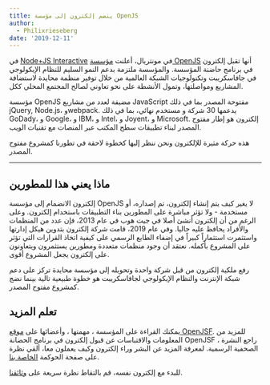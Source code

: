 ```yaml
---
title: ينضم إلكترون إلى مؤسسة OpenJS
author:
  - Philixrieseberg
date: '2019-12-11'
---
```


في [Node+JS Interactive](https://events19.linuxfoundation.org/events/nodejs-interactive-2019/) في مونتريال، أعلنت [مؤسسة OpenJS](https://openjsf.org/) أنها تقبل إلكترون في برنامج حاضنة المؤسسة. والمؤسسة ملتزمة بدعم النمو السليم للنظام الإيكولوجي في جافاسكريبت وتكنولوجيات الشبكة العالمية من خلال توفير منظمة محايدة لاستضافة المشاريع ومواصلتها، وتمول الأنشطة على نحو تعاوني لصالح المجتمع المحلي ككل.

مؤسسة OpenJS مضيفة لعدد من مشاريع JavaScript مفتوحة المصدر بما في ذلك jQuery, Node.js، وwebpack. يدعمها 30 شركة و مستخدم نهائي، بما في ذلك GoDady، و Google، و IBM، و Intel، و Joyent، و Microsoft. إلكترون هو إطار مفتوح المصدر لبناء تطبيقات سطح المكتب عبر المنصات مع تقنيات الويب.

هذه حركة مثيرة للإلكترون ونحن ننظر إليها كخطوة لاحقة في تطورنا كمشروع مفتوح المصدر.

---

## ماذا يعني هذا للمطورين

إلكترون الانضمام إلى مؤسسة OpenJS لا يغير كيف يتم إنشاء إلكترون، تم إصداره، أو مستخدمة - ولا تؤثر مباشرة على المطورين بناء التطبيقات باستخدام إلكترون. وعلى الرغم من أن إلكترون أنشئ أصلا في جيت هوب في عام 2013، فإن عدد من المنظمات والأفراد يحافظ عليه حاليا. وفي عام 2019، قامت شركة إلكترون بتدوين هيكل إدارتها واستثمرت استثماراً كبيراً في إضفاء الطابع الرسمي على كيفية اتخاذ القرارات التي تؤثر على المشروع بأكمله. نعتقد أن وجود منظمات متعددة ومطورين يستثمرون ويتعاونون على إلكترون يجعل المشروع أقوى.

رفع ملكية إلكترون من قبل شركة واحدة وتحويله إلى مؤسسة محايدة تركز على دعم شبكة الإنترنت والنظام الإيكولوجي لجافاسكريبت هو خطوة طبيعية تالية بينما نضج كمشروع مفتوح المصدر.

## تعلم المزيد

يمكنك القراءة على المؤسسة ، مهمتها ، وأعضائها على [موقع OpenJSF](https://www.notion.so/Electron-joins-the-OpenJS-Foundation-d898f12480874e56abe78f29b041fb91#0801fd7e9fa340afbcdce0510ba05f8a). للمزيد من المعلومات والاقتباسات عن قبول إلكترون في برنامج الحضانة OpenJSF ، راجع النشرة الصحفية الرسمية. لمعرفة المزيد عن البشر وراء إلكترون وكيف يعملون معا، ألقي نظرة على صفحة الحوكمة [الخاصة بنا](https://electronjs.org/governance).

للبدء مع إلكترون نفسه، قم بالتقاط نظرة سريعة على [وثائقنا](https://electronjs.org/docs).
